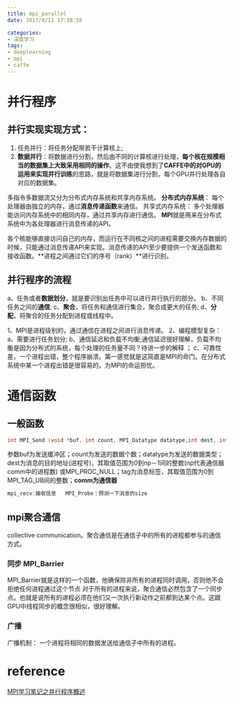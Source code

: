 ```yaml
---
title: mpi_parallel
date: 2017/8/11 17:38:58

categories:
- 深度学习
tags:
- deeplearning
- mpi
- caffe
---
```


 
# 并行程序

## 并行实现实现方式： 
1. 任务并行：将任务分配带若干计算核上; 
2. **数据并行**：将数据进行分割，然后由不同的计算核进行处理，**每个核在规模相当的数据集上大致采用相同的操作**。这不由使我想到了**CAFFE中的对GPU的运用来实现并行训练**的思路，就是将数据集进行分割，每个GPU并行处理各自对应的数据集。 

多指令多数据流又分为分布式内存系统和共享内存系统。 
**分布式内存系统**： 
每个处理器由独立的内存，通过**消息传递函数**来通信。 
共享式内存系统： 
多个处理器能访问内存系统中的相同内存，通过共享内存进行通信。 
**MPI**就是用来在分布式系统中为各处理器进行消息传递的API。 

各个核能够直接访问自己的内存，而运行在不同核之间的进程需要交换内存数据的时候，只能通过消息传递API来实现。消息传递的API至少要提供一个发送函数和接收函数。**进程之间通过它们的序号（rank）**进行识别。


## 并行程序的流程 
a、任务或者**数据划分**，就是要识别出任务中可以进行并行执行的部分。 
b、不同任务之间的**通信**; 
c、**聚合**，将任务和通信进行集合，聚合成更大的任务; 
d、**分配**，将聚合的任务分配到进程或线程中。



1、MPI是进程级别的，通过通信在进程之间进行消息传递。 
2、编程模型复杂： 
a、需要进行任务划分; 
b、通信延迟和负载不均衡;通信延迟很好理解，负载不均衡是因为分布式的系统，每个处理的任务量不同？待进一步的解释 ；
c、可靠性差，一个进程出错，整个程序崩溃。第一感觉就是这简直是MPI的命门。在分布式系统中某一个进程出错是很容易的，为MPI的命运担忧。

# 通信函数 

## 一般函数 

```cpp
int MPI_Send (void *buf, int count, MPI_Datatype datatype,int dest, int tag,MPI_Comm comm)
```
参数buf为发送缓冲区；count为发送的数据个数；datatype为发送的数据类型；dest为消息的目的地址(进程号)，其取值范围为0到np－1间的整数(np代表通信器comm中的进程数) 或MPI_PROC_NULL；tag为消息标签，其取值范围为0到MPI_TAG_UB间的整数；**comm为通信器**

```cpp
mpi_recv:接收信息   MPI_Probe：预测一下消息的size
```

## mpi聚合通信 
collective communication。聚合通信是在通信子中的所有的进程都参与的通信方式。 

### 同步 MPI_Barrier
MPI_Barrier就是这样的一个函数，他确保除非所有的进程同时调用，否则他不会拒绝任何进程通过这个节点
对于所有的进程来说，聚合通信必然包含了一个同步点。也就是说所有的进程必须在他们又一次执行新动作之前都到达某个点。这跟GPU中线程同步的概念很相似，很好理解。

### 广播 
广播机制： 
一个进程将相同的数据发送给通信子中所有的进程。

# reference

[MPI学习笔记之并行程序概述](http://blog.csdn.net/sinat_22336563/article/details/69486937)